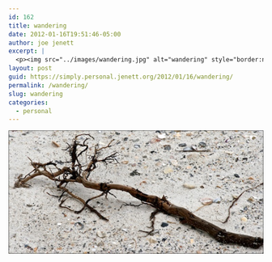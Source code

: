 ```yaml
---
id: 162
title: wandering
date: 2012-01-16T19:51:46-05:00
author: joe jenett
excerpt: |
  <p><img src="../images/wandering.jpg" alt="wandering" style="border:none;"></p>
layout: post
guid: https://simply.personal.jenett.org/2012/01/16/wandering/
permalink: /wandering/
slug: wandering
categories:
  - personal
---
```

<img src="../images/wandering.jpg" alt="wandering" style="border:none;">